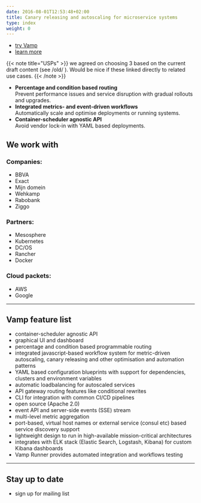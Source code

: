 ```yaml
---
date: 2016-08-01T12:53:48+02:00
title: Canary releasing and autoscaling for microservice systems
type: index
weight: 0
---
```

* [try Vamp](/tryvamp/)
* [learn more](whatisvamp/)

{{< note title="USPs" >}}
we agreed on choosing 3 based on the current draft content (see /old/ ). Would be nice if these linked directly to related use cases.
{{< /note >}}

* __Percentage and condition based routing__   
Prevent performance issues and service disruption with gradual rollouts and upgrades.
* __Integrated metrics- and event-driven workflows__   
Automatically scale and optimise deployments or running systems.
* __Container-scheduler agnostic API__   
Avoid vendor lock-in with YAML based deployments.
## We work with

### Companies:  

* BBVA  
* Exact  
* Mijn domein  
* Wehkamp  
* Rabobank  
* Ziggo
  
### Partners:  

* Mesosphere  
* Kubernetes  
* DC/OS  
* Rancher  
* Docker

### Cloud packets:  

* AWS
* Google

-------------

## Vamp feature list

* container-scheduler agnostic API
* graphical UI and dashboard
* percentage and condition based programmable routing
* integrated javascript-based workflow system for metric-driven autoscaling, canary releasing and other optimisation and automation patterns
* YAML based configuration blueprints with support for dependencies, clusters and environment variables
* automatic loadbalancing for autoscaled services
* API gateway routing features like conditional rewrites
* CLI for integration with common CI/CD pipelines
* open source (Apache 2.0)
* event API and server-side events (SSE) stream
* multi-level metric aggregation
* port-based, virtual host names or external service (consul etc) based service discovery support
* lightweight design to run in high-available mission-critical architectures
* integrates with ELK stack (Elastic Search, Logstash, Kibana) for custom Kibana dashboards
* Vamp Runner provides automated integration and workflows testing  

-------------

## Stay up to date
* sign up for mailing list